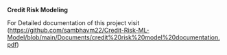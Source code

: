 **Credit Risk Modeling** 

For Detailed documentation of this project visit (https://github.com/sambhavm22/Credit-Risk-ML-Model/blob/main/Documents/credit%20risk%20model%20documentation.pdf)

